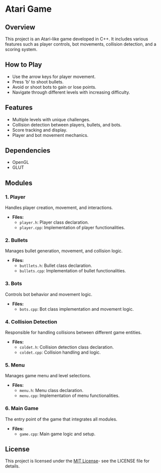 # Atari Game 

## Overview
This project is an Atari-like game developed in C++. It includes various features such as player controls, bot movements, collision detection, and a scoring system.

## How to Play
- Use the arrow keys for player movement.
- Press 'b' to shoot bullets.
- Avoid or shoot bots to gain or lose points.
- Navigate through different levels with increasing difficulty.

## Features
- Multiple levels with unique challenges.
- Collision detection between players, bullets, and bots.
- Score tracking and display.
- Player and bot movement mechanics.

## Dependencies
- OpenGL
- GLUT

## Modules

### 1. Player
Handles player creation, movement, and interactions.
- **Files:**
  - `player.h`: Player class declaration.
  - `player.cpp`: Implementation of player functionalities.

### 2. Bullets
Manages bullet generation, movement, and collision logic.
- **Files:**
  - `butllets.h`: Bullet class declaration.
  - `bullets.cpp`: Implementation of bullet functionalities.

### 3. Bots
Controls bot behavior and movement logic.
- **Files:**
  - `bots.cpp`: Bot class implementation and movement logic.

### 4. Collision Detection
Responsible for handling collisions between different game entities.
- **Files:**
  - `coldet.h`: Collision detection class declaration.
  - `coldet.cpp`: Collision handling and logic.

### 5. Menu
Manages game menu and level selections.
- **Files:**
  - `menu.h`: Menu class declaration.
  - `menu.cpp`: Implementation of menu functionalities.

### 6. Main Game
The entry point of the game that integrates all modules.
- **Files:**
  - `game.cpp`: Main game logic and setup.

## License
This project is licensed under the [MIT License](https://opensource.org/license/MIT)- see the LICENSE file for details.
